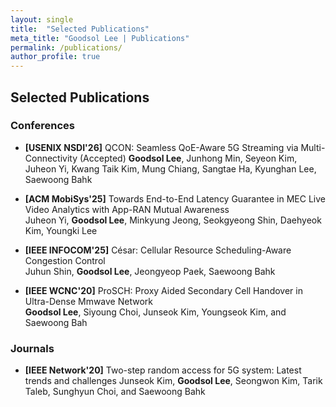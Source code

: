 ```yaml
---
layout: single
title:  "Selected Publications"
meta_title: "Goodsol Lee | Publications"
permalink: /publications/
author_profile: true
---
```


## Selected Publications

### Conferences 
- **[USENIX NSDI'26]** QCON: Seamless QoE-Aware 5G Streaming via Multi-Connectivity (Accepted) 
  **Goodsol Lee**, Junhong Min, Seyeon Kim, Juheon Yi, Kwang Taik Kim, Mung Chiang, Sangtae Ha, Kyunghan Lee, Saewoong Bahk  

- **[ACM MobiSys'25]** Towards End-to-End Latency Guarantee in MEC Live Video Analytics with App-RAN Mutual Awareness  
  Juheon Yi, **Goodsol Lee**, Minkyung Jeong, Seokgyeong Shin, Daehyeok Kim, Youngki Lee  

- **[IEEE INFOCOM'25]** César: Cellular Resource Scheduling-Aware Congestion Control  
  Juhun Shin, **Goodsol Lee**, Jeongyeop Paek, Saewoong Bahk  

- **[IEEE WCNC'20]** ProSCH: Proxy Aided Secondary Cell Handover in Ultra-Dense Mmwave Network  
  **Goodsol Lee**, Siyoung Choi, Junseok Kim, Youngseok Kim, and Saewoong Bah 

### Journals
- **[IEEE Network'20]** Two-step random access for 5G system: Latest trends and challenges
  Junseok Kim, **Goodsol Lee**, Seongwon Kim, Tarik Taleb, Sunghyun Choi, and Saewoong Bahk